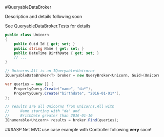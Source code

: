 #QueryableDataBroker

Description and details following soon

See [QueryableDataBroker.Tests](./QueryableDataBroker.Tests) for details

```cs
public class Unicorn
{
    public Guid Id { get; set; }
    public string Name { get; set; }
    public DateTime BirthDate { get; set; }
    // ...
}
```

```cs
// Unicorns.All is an IQueryable<Unicorn>
IQueryableDataBroker<T> broker = new QueryBroker<Unicorn, Guid>(Unicorns.All, u => u.Id);

var queries = new [] {
    PropertyQuery.Create("name", "da*"),
    PropertyQuery.Create("birthdate", "2016-01-01*"),
};

// results are all Unicorns from Unicorns.All with
//     Name starting with "da" and 
//     BrithDate greater than 2016-01-10
IEnumerable<Unicorn> results = broker.Find(queries);
```

###ASP.Net MVC use case example with Controller following **very** soon!